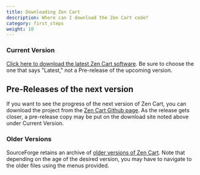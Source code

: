 ```yaml
---
title: Downloading Zen Cart
description: Where can I download the Zen Cart code?
category: first_steps
weight: 10
---
```


### Current Version 
[Click here to download the latest Zen Cart software](https://github.com/zencart/zencart/releases).  Be sure to choose the one that says "Latest," not a Pre-release of the upcoming version.

## Pre-Releases of the next version
If you want to see the progress of the next version of Zen Cart, you can download the project from the [Zen Cart Github page](https://github.com/zencart/zencart).  As the release gets closer, a pre-release copy may be put on the download site noted above under Current Version.

### Older Versions 
SourceForge retains an archive of [older versions of Zen Cart](https://sourceforge.net/projects/zencart/files/).  Note that depending on the age of the desired version, you may have to navigate to the older files using the menus provided.

